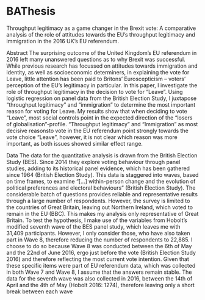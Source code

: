 # BAThesis
Throughput legitimacy as a game changer in the Brexit vote:  A comparative analysis of the role of attitudes towards the EU’s throughput  legitimacy and immigration in the 2016 UK’s EU referendum.

Abstract
The surprising outcome of the United Kingdom’s EU referendum in 2016 left many unanswered 
questions as to why Brexit was successful. While previous research has focussed on attitudes towards
immigration and identity, as well as socioeconomic determiners, in explaining the vote for Leave, little 
attention has been paid to Britons’ Euroscepticism – voters’ perception of the EU’s legitimacy in 
particular. In this paper, I investigate the role of throughput legitimacy in the decision to vote for 
“Leave”. Using logistic regression on panel data from the British Election Study, I juxtapose
“throughput legitimacy” and “immigration” to determine the most important reason for voting for 
Leave. My results show that when deciding to vote “Leave”, most social controls point in the expected 
direction of the “losers of globalisation”-profile. “Throughput legitimacy” and “Immigration” as most 
decisive reasonsto vote in the EU referendum point strongly towards the vote choice “Leave”, however, 
it is not clear which reason was more important, as both issues showed similar effect range. 

Data
The data for the quantitative analysis is drawn from the British Election Study (BES). Since 2014 they 
explore voting behaviour through panel studies, adding to its historical panel evidence, which has been 
gathered since 1964 (British Election Study). This data is staggered into waves, based on time frames,
to examine “[…] within-person change and the evolution of political preferences and electoral 
behaviours” (British Election Study). The considerable batch of questions provides reliable and 
representative results through a large number of respondents. However, the survey is limited to the 
countries of Great Britain, leaving out Northern Ireland, which voted to remain in the EU (BBC). This 
makes my analysis only representative of Great Britain. 
To test the hypothesis, I make use of the variables from Hobolt’s modified seventh wave of the BES 
panel study, which leaves me with 31,409 participants. However, I only consider those, who have also 
taken part in Wave 8, therefore reducing the number of respondents to 22,885. I choose to do so because 
Wave 8 was conducted between the 6th of May and the 22nd of June 2016, ergo just before the vote
(British Election Study 2016) and therefore reflecting the most current vote intention. Given that these 
specific items were part of EU referendum data, which was collected in both Wave 7 and Wave 8, I 
assume that the answers remain stable. The data for the seventh wave was also collected in 2016, 
between the 14th of April and the 4th of May (Hobolt 2016: 1274), therefore leaving only a short break 
between each wave
